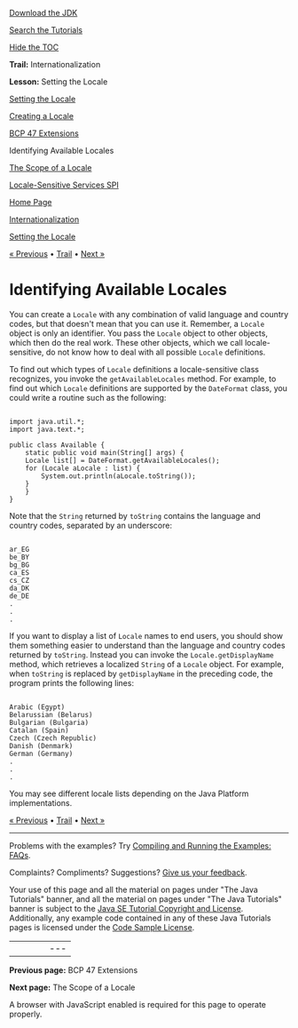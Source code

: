 [Download
the JDK](http://java.sun.com/javase/6/download.jsp)
  
[Search the
Tutorials](../../search.html)
  
[Hide the TOC](javascript:toggleLeft())

**Trail:** Internationalization
  
**Lesson:** Setting the Locale

[Setting the Locale](index.html)

[Creating a Locale](create.html)

[BCP 47 Extensions](extensions.html)

Identifying Available Locales

[The Scope of a Locale](scope.html)

[Locale-Sensitive Services SPI](services.html)

[Home Page](../../index.html)
>
[Internationalization](../index.html)
>
[Setting the Locale](index.html)

[« Previous](extensions.html) • [Trail](../TOC.html) • [Next »](scope.html)

# Identifying Available Locales

You can create a `Locale` with any combination of valid
language and country codes, but that doesn't mean that you can use it.
Remember, a `Locale` object is only an identifier. You pass
the `Locale`  object to other objects, which then do the
real work. These other objects, which we call locale-sensitive, do not
know how to deal with all possible `Locale` definitions.

To find out which types of `Locale` definitions a
locale-sensitive class recognizes, you invoke the
`getAvailableLocales` method. For example, to find out which
`Locale` definitions are supported by the
`DateFormat` class, you could write a routine such as the
following:

```

import java.util.*;
import java.text.*;

public class Available {
    static public void main(String[] args) {
	Locale list[] = DateFormat.getAvailableLocales();
	for (Locale aLocale : list) {
	    System.out.println(aLocale.toString());
	}
    }
}

```

Note that the
`String` returned by `toString` contains the
language and country codes, separated by an underscore:

```

ar_EG
be_BY
bg_BG
ca_ES
cs_CZ
da_DK
de_DE
.
.
.

```

If you want to display a list of `Locale` names to end
users, you should show them something easier to understand than the
language and country codes returned by `toString`. Instead
you can invoke the `Locale.getDisplayName` method, which
retrieves a localized `String` of a `Locale`
object. For example, when `toString` is replaced by
`getDisplayName` in the preceding code, the program prints
the following lines:

```

Arabic (Egypt)
Belarussian (Belarus)
Bulgarian (Bulgaria)
Catalan (Spain)
Czech (Czech Republic)
Danish (Denmark)
German (Germany)
.
.
.

```

You may see different locale lists depending on the Java Platform implementations.

[« Previous](extensions.html)
•
[Trail](../TOC.html)
•
[Next »](scope.html)

---

Problems with the examples? Try [Compiling and Running
the Examples: FAQs](../../information/run-examples.html).
  
Complaints? Compliments? Suggestions? [Give
us your feedback](http://download.oracle.com/javase/feedback.html).

Your use of this page and all the material on pages under "The Java Tutorials" banner,
and all the material on pages under "The Java Tutorials" banner is subject to the [Java SE Tutorial Copyright
and License](../../information/license.html).
Additionally, any example code contained in any of these Java
Tutorials pages is licensed under the
[Code
Sample License](http://developers.sun.com/license/berkeley_license.html).

|  |  |  |  |  |
| --- | --- | --- | --- | --- |
| |  |  | | --- | --- | | duke image | Oracle logo | | [About Oracle](http://www.oracle.com/us/corporate/index.html) | [Oracle Technology Network](http://www.oracle.com/technology/index.html) | [Terms of Service](https://www.samplecode.oracle.com/servlets/CompulsoryClickThrough?type=TermsOfService) | Copyright © 1995, 2011 Oracle and/or its affiliates. All rights reserved. |

**Previous page:** BCP 47 Extensions
  
**Next page:** The Scope of a Locale




A browser with JavaScript enabled is required for this page to operate properly.